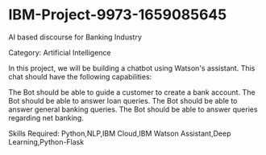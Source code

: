 # IBM-Project-9973-1659085645
AI based discourse for Banking Industry


Category: Artificial Intelligence

In this project, we will be building a chatbot using Watson's assistant. This chat should have the following capabilities:

The Bot should be able to guide a customer to create a bank account. The Bot should be able to answer loan queries. The Bot should be able to answer general banking queries. The Bot should be able to answer queries regarding net banking.

Skills Required: Python,NLP,IBM Cloud,IBM Watson Assistant,Deep Learning,Python-Flask
